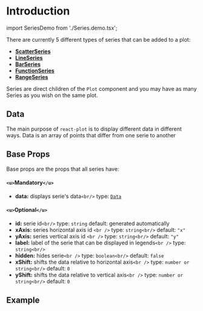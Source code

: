 # Introduction

import SeriesDemo from './Series.demo.tsx';

There are currently 5 different types of series that can be added to a plot:

- **[ScatterSeries](./100_scatterSeries.md)**
- **[LineSeries](./200_lineSeries.md)**
- **[BarSeries](./300_barSeries.md)**
- **[FunctionSeries](./400_functionSeries.md)**
- **[RangeSeries](./500_rangeSeries.md)**

Series are direct children of the `Plot` component and you may have as many Series as you wish on the same plot.

## Data

The main purpose of `react-plot` is to display different data in different ways.
Data is an array of points that differ from one serie to another

## Base Props

Base props are the props that all series have:

#### `<u>`Mandatory`</u>`

- **data:** displays serie's data`<br/>`
  type: [`Data`](../500_types/data.md)

#### `<u>`Optional`</u>`

- **id:** serie id`<br/>`
  type: `string`
  default: generated automatically
- **xAxis:** series horizontal axis id `<br />`
  type: `string<br/>`
  default: `"x"`
- **yAxis:** series vertical axis id `<br />`
  type: `string<br/>`
  default: `"y"`
- **label:** label of the serie that can be displayed in legends`<br />`
  type: `string<br/>`
- **hidden:** hides serie`<br />`
  type: `boolean<br/>`
  default: `false`
- **xShift:** shifts the data relative to horizontal axis`<br />`
  type: `number or string<br/>`
  default: `0`
- **yShift:** shifts the data relative to vertical axis`<br />`
  type: `number or string<br/>`
  default: `0`

## Example

<SeriesDemo />

